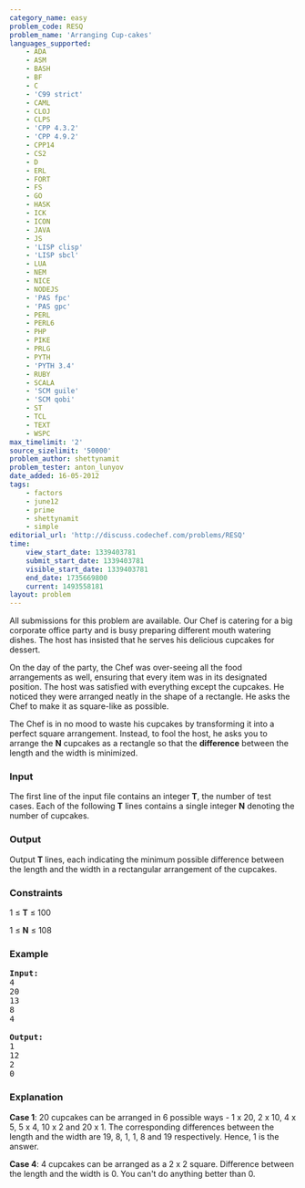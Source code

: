 ```yaml
---
category_name: easy
problem_code: RESQ
problem_name: 'Arranging Cup-cakes'
languages_supported:
    - ADA
    - ASM
    - BASH
    - BF
    - C
    - 'C99 strict'
    - CAML
    - CLOJ
    - CLPS
    - 'CPP 4.3.2'
    - 'CPP 4.9.2'
    - CPP14
    - CS2
    - D
    - ERL
    - FORT
    - FS
    - GO
    - HASK
    - ICK
    - ICON
    - JAVA
    - JS
    - 'LISP clisp'
    - 'LISP sbcl'
    - LUA
    - NEM
    - NICE
    - NODEJS
    - 'PAS fpc'
    - 'PAS gpc'
    - PERL
    - PERL6
    - PHP
    - PIKE
    - PRLG
    - PYTH
    - 'PYTH 3.4'
    - RUBY
    - SCALA
    - 'SCM guile'
    - 'SCM qobi'
    - ST
    - TCL
    - TEXT
    - WSPC
max_timelimit: '2'
source_sizelimit: '50000'
problem_author: shettynamit
problem_tester: anton_lunyov
date_added: 16-05-2012
tags:
    - factors
    - june12
    - prime
    - shettynamit
    - simple
editorial_url: 'http://discuss.codechef.com/problems/RESQ'
time:
    view_start_date: 1339403781
    submit_start_date: 1339403781
    visible_start_date: 1339403781
    end_date: 1735669800
    current: 1493558181
layout: problem
---
```

All submissions for this problem are available. Our Chef is catering for a big corporate office party and is busy preparing different mouth watering dishes. The host has insisted that he serves his delicious cupcakes for dessert.

 On the day of the party, the Chef was over-seeing all the food arrangements as well, ensuring that every item was in its designated position. The host was satisfied with everything except the cupcakes. He noticed they were arranged neatly in the shape of a rectangle. He asks the Chef to make it as square-like as possible.

 The Chef is in no mood to waste his cupcakes by transforming it into a perfect square arrangement. Instead, to fool the host, he asks you to arrange the **N** cupcakes as a rectangle so that the **difference** between the length and the width is minimized.

### Input

The first line of the input file contains an integer **T**, the number of test cases. Each of the following **T** lines contains a single integer **N** denoting the number of cupcakes.

### Output

Output **T** lines, each indicating the minimum possible difference between the length and the width in a rectangular arrangement of the cupcakes.

### Constraints

1 ≤ **T** ≤ 100

1 ≤ **N** ≤ 108

### Example

<pre>
<b>Input:</b>
4
20
13
8
4

<b>Output:</b>
1
12
2
0
</pre>
### Explanation 

**Case 1**: 20 cupcakes can be arranged in 6 possible ways - 1 x 20, 2 x 10, 4 x 5, 5 x 4, 10 x 2 and 20 x 1. The corresponding differences between the length and the width are 19, 8, 1, 1, 8 and 19 respectively. Hence, 1 is the answer.

**Case 4**: 4 cupcakes can be arranged as a 2 x 2 square. Difference between the length and the width is 0. You can't do anything better than 0.
